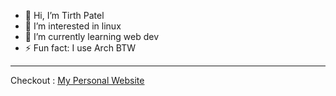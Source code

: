 - 👋 Hi, I’m Tirth Patel
- 👀 I’m interested in linux
- 🌱 I’m currently learning web dev
- ⚡ Fun fact: I use Arch BTW


---

Checkout : [My Personal Website](https://pateltirth25.github.io/) 
